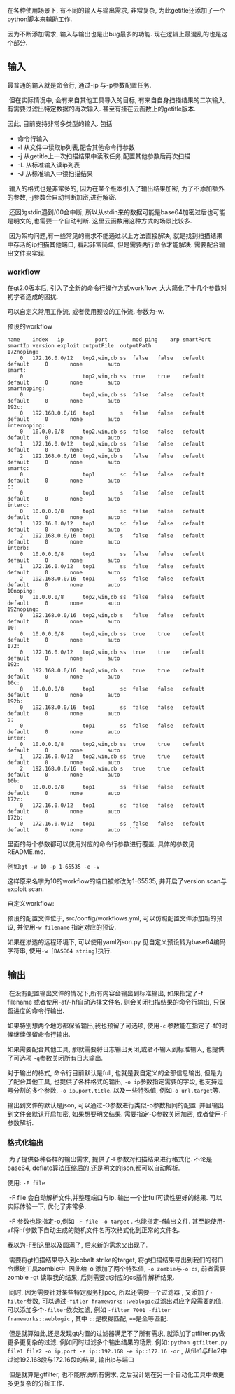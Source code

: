 在各种使用场景下, 有不同的输入与输出需求, 非常复杂, 为此getitle还添加了一个python脚本来辅助工作.
​

因为不断添加需求, 输入与输出也是出bug最多的功能. 现在逻辑上最混乱的也是这个部分.
## 输入
最普通的输入就是命令行, 通过-ip 与-p参数配置任务.

​	但在实际情况中, 会有来自其他工具导入的目标, 有来自自身扫描结果的二次输入, 有需要过滤出特定数据的再次输入.  甚至有挂在云函数上的getitle版本.

因此, 目前支持非常多类型的输入. 包括

- 命令行输入
- -l 从文件中读取ip列表,配合其他命令行参数
- -j 从getitle上一次扫描结果中读取任务,配置其他参数后再次扫描
- -L 从标准输入读ip列表
- -J 从标准输入中读扫描结果



​	输入的格式也是非常多的, 因为在某个版本引入了输出结果加密, 为了不添加额外的参数, -j参数会自动判断加密,进行解密. 

​	还因为stdin遇到/00会中断, 所以从stdin来的数据可能是base64加密过后也可能是明文的,也需要一个自动判断. 这里云函数用这种方式的场景比较多.


​	因为架构问题,有一些常见的需求不能通过以上方法直接解决, 就是找到扫描结果中存活的ip扫描其他端口, 看起非常简单, 但是需要两行命令才能解决. 需要配合输出文件来实现.

### workflow
在gt2.0版本后, 引入了全新的命令行操作方式workflow, 大大简化了十几个参数对初学者造成的困扰.

可以自定义常用工作流, 或者使用预设的工作流. 参数为-w.

预设的workflow
```
name	index	ip         	port     	mod	ping	arp	smartPort	smartIp	version	exploit	outputFile	outputPath
172noping: 
	0	172.16.0.0/12  	top2,win,db	ss	false	false	default   	default   	0    	none      	auto      	          	          
smart: 
	0	               	top2,win,db	ss	true	true	default   	default   	0    	none      	auto      	          	          
smartnoping: 
	0	               	top2,win,db	ss	false	false	default   	default   	0    	none      	auto      	          	          
192c: 
	0	192.168.0.0/16 	top1      	s	false	false	default   	default   	0    	none      	auto      	          	          
internoping: 
	0	10.0.0.0/8     	top2,win,db	ss	false	false	default   	default   	0    	none      	auto      	          	          
	1	172.16.0.0/12  	top2,win,db	ss	false	false	default   	default   	0    	none      	auto      	          	          
	2	192.168.0.0/16 	top2,win,db	s	false	false	default   	default   	0    	none      	auto      	          	          
smartc: 
	0	               	top1      	sc	false	false	default   	default   	0    	none      	auto      	          	          
c: 
	0	               	top1      	s	false	false	default   	default   	0    	none      	auto      	          	          
interc: 
	0	10.0.0.0/8     	top1      	sc	false	false	default   	default   	0    	none      	auto      	          	          
	1	172.16.0.0/12  	top1      	sc	false	false	default   	default   	0    	none      	auto      	          	          
	2	192.168.0.0/16 	top1      	s	false	false	default   	default   	0    	none      	auto      	          	          
interb: 
	0	10.0.0.0/8     	top1      	ss	false	false	default   	default   	0    	none      	auto      	          	          
	1	172.16.0.0/12  	top1      	ss	false	false	default   	default   	0    	none      	auto      	          	          
	2	192.168.0.0/16 	top1      	ss	false	false	default   	default   	0    	none      	auto      	          	          
10noping: 
	0	10.0.0.0/8     	top2,win,db	ss	false	false	default   	default   	0    	none      	auto      	          	          
192noping: 
	0	192.168.0.0/16 	top2,win,db	s	false	false	default   	default   	0    	none      	auto      	          	          
10: 
	0	10.0.0.0/8     	top2,win,db	ss	true	true	default   	default   	0    	none      	auto      	          	          
172: 
	0	172.16.0.0/12  	top2,win,db	ss	true	true	default   	default   	0    	none      	auto      	          	          
192: 
	0	192.168.0.0/16 	top2,win,db	s	true	true	default   	default   	0    	none      	auto      	          	          
10c: 
	0	10.0.0.0/8     	top1      	sc	false	false	default   	default   	0    	none      	auto      	          	          
192b: 
	0	192.168.0.0/16 	top1      	ss	false	false	default   	default   	0    	none      	auto      	          	          
b: 
	0	               	top1      	ss	false	false	default   	default   	0    	none      	auto      	          	          
inter: 
	0	10.0.0.0/8     	top2,win,db	ss	true	true	default   	default   	0    	none      	auto      	          	          
	1	172.16.0.0/12  	top2,win,db	ss	true	true	default   	default   	0    	none      	auto      	          	          
	2	192.168.0.0/16 	top2,win,db	s	true	true	default   	default   	0    	none      	auto      	          	          
10b: 
	0	10.0.0.0/8     	top1      	ss	false	false	default   	default   	0    	none      	auto      	          	          
172c: 
	0	172.16.0.0/12  	top1      	sc	false	false	default   	default   	0    	none      	auto      	          	          
172b: 
	0	172.16.0.0/12  	top1      	ss	false	false	default   	default   	0    	none      	auto   ```
```

里面的每个参数都可以使用对应的命令行参数进行覆盖, 具体的参数见README.md.

例如:`gt -w 10 -p 1-65535 -e -v`

这样原来名字为10的workflow的端口被修改为1-65535, 并开启了version scan与exploit scan.

自定义workflow:

预设的配置文件位于, src/config/workflows.yml, 可以仿照配置文件添加新的预设, 并使用`-w filename` 指定对应的预设.

如果在渗透的远程环境下, 可以使用yaml2json.py 见自定义预设转为base64编码字符串, 使用`-w [BASE64 string]`执行.

## 输出
​	在没有配置输出文件的情况下,所有内容会输出到标准输出, 如果指定了-f filename 或者使用-af/-hf自动选择文件名. 则会关闭扫描结果的命令行输出, 只保留进度的命令行输出. 


如果特别想两个地方都保留输出,我也预留了可选项, 使用`-c` 参数能在指定了-f的时候继续保留命令行输出.
​

如果需要配合其他工具, 那就需要将日志输出关闭,或者不输入到标准输入, 也提供了可选项 `-q`参数关闭所有日志输出.
​

对于输出的格式, 命令行目前默认是full, 也就是我自定义的全部信息输出, 但是为了配合其他工具, 也提供了各种格式的输出, `-o ip`参数指定需要的字段, 也支持逗号分割的多个参数, `-o ip,port,title`. 以及一些特殊值, 例如`-o url,target`等.
​

输出到文件的默认是json, 可以通过-O参数进行类似-o参数相同的配置.
并且输出到文件会默认开启加密, 如果想要明文结果. 需要指定-C参数关闭加密, 或者使用-F参数解析.
​

### 格式化输出
​	为了提供各种各样的输出需求, 提供了-F参数对扫描结果进行格式化.
不论是base64, deflate算法压缩后的,还是明文的json,都可以自动解析.

使用: `-F file`

​	-F file 会自动解析文件,并整理端口与ip. 输出一个比full可读性更好的结果. 可以实际体验一下, 优化了非常多.

​	-F 参数也能指定-o,例如 `-F file -o target` . 也能指定-f输出文件. 甚至能使用-af将hf参数下自动生成的随机文件名再次格式化到正常的文件名.

我以为-F到这里以及圆满了, 后来新的需求又出现了.

​	需要将gt扫描结果导入到cobalt strike的target, 将gt扫描结果导出到我们的弱口令爆破工具zombie中. 因此给-o 添加了两个特殊值, `-o zombie`与`-o cs`, 前者需要zombie -gt 读取我的结果, 后则需要gt对应的cs插件解析结果.

​	同时, 因为需要针对某些特定服务打poc, 所以还需要一个过滤器 , 又添加了`-filter`参数, 可以通过`-fitler frameworks::weblogic`过滤出对应字段需要的值. 可以添加多个`-filter`依次过滤, 例如 `-filter 7001 -filter frameworks::weblogic` , 其中 `::`是模糊匹配, `==`是全等匹配.


​	但是就算如此,还是发现gt内置的过滤器满足不了所有需求, 就添加了gtfilter.py做更多更复杂的过滤. 例如同时过滤多个输出结果的场景. 
例如: `python gtfilter.py file1 file2 -o ip,port -e ip::192.168 -e ip::172.16 -or`  , 从file1与file2中过滤192.168段与172.16段的结果, 输出ip与端口

​	但是就算是gtfilter, 也不能解决所有需求, 之后我计划在另一个自动化工具中做更多更复杂的分析工作.




